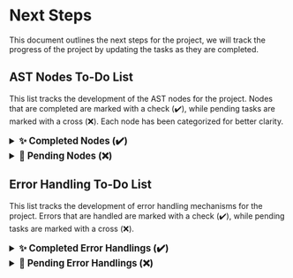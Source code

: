 # Next Steps

This document outlines the next steps for the project, we will track the progress of the project by updating the tasks as they are completed.

## **AST Nodes To-Do List**

This list tracks the development of the AST nodes for the project. Nodes that are completed are marked with a check (✔️), while pending tasks are marked with a cross (❌). Each node has been categorized for better clarity.

<details>
<summary style="font-weight: bold; font-size: 1.2em;">✨ Completed Nodes (✔️)</summary>

These nodes have been successfully implemented and are ready to be used:

### **Program Structure:**
- ✔️ **A_PROGRAM**  

### **Declarations:**
- ✔️ **A_DECLARATION_LIST**  
- ✔️ **A_VARIABLE_DECLARATION**  
- ✔️ **A_PROCEDURE_DECLARATION**  
- ✔️ **A_TYPE_DECLARATION**  
- ✔️ **A_TYPE_ARRAY_DECLARATION**  
- ✔️ **A_TYPE_STRUCT_DECLARATION**  
- ✔️ **A_STRUCT_FIELD_LIST**  
- ✔️ **A_STRUCT_FIELD**  

### **Parameters:**
- ✔️ **A_PARAMETER_LIST**  
- ✔️ **A_PARAMETER**  

### **Statements:**
- ✔️ **A_STATEMENT_LIST**  

</details>

<details>
<summary style="font-weight: bold; font-size: 1.2em;">🚧 Pending Nodes (❌)</summary>

##### **Expression and Condition Nodes:**
- ❌ **A_CONDITION**  
- ❌ **A_AND_CONDITION**  
- ❌ **A_OR_CONDITION**  
- ❌ **A_NOT_CONDITION**  
- ❌ **A_NOT_EXPRESSION**  
- ❌ **A_ADDITION**  
- ❌ **A_SUBTRACTION**  
- ❌ **A_MULTIPLICATION**  
- ❌ **A_DIVISION**  

##### **Operator Nodes:**
- ❌ **A_EQUAL_OP**  
- ❌ **A_NOT_EQUAL_OP**  
- ❌ **A_LESS_THAN_OP**  
- ❌ **A_GREATER_THAN_OP**  
- ❌ **A_LESS_EQUAL_OP**  
- ❌ **A_GREATER_EQUAL_OP**  
- ❌ **A_ADD_OP**  
- ❌ **A_SUB_OP**  
- ❌ **A_MUL_OP**  
- ❌ **A_DIV_OP**  

##### **Declaration Nodes:**
- ❌ **A_FUNCTION_DECLARATION**  

##### **Literal Nodes:**
- ❌ **A_INTEGER_LITERAL**  
- ❌ **A_FLOAT_LITERAL**  
- ❌ **A_BOOLEAN_LITERAL**  
- ❌ **A_CHARACTER_LITERAL**  
- ❌ **A_STRING_LITERAL**  
- ❌ **A_IDENTIFIER**  

##### **Statement Nodes:**
- ❌ **A_ASSIGNMENT_STATEMENT**  
- ❌ **A_LOOP_STATEMENT**  
- ❌ **A_FUNCTION_CALL_STATEMENT**  
- ❌ **A_RETURN_STATEMENT**  

##### **Assignment Nodes:**
- ❌ **A_VARIABLE_ASSIGNMENT**  
- ❌ **A_ARRAY_ASSIGNMENT**  
- ❌ **A_STRUCT_ASSIGNMENT**  

##### **Control Flow Nodes:**
- ❌ **A_IF**  
- ❌ **A_IF_ELSE**  
- ❌ **A_WHILE**  

##### **Access Nodes:**
- ❌ **A_ARRAY_ACCESS**  
- ❌ **A_ARRAY_INDEX_LIST**  
- ❌ **A_ARRAY_INDEX**  
- ❌ **A_ARRAY_FIELD_ACCESS**  
- ❌ **A_STRUCT_ARRAY_ACCESS**  
- ❌ **A_STRUCT_FIELD_ACCESS**  

##### **I/O Nodes:**
- ❌ **A_PRINT_STATEMENT**  
- ❌ **A_INPUT_STATEMENT**  

##### **Assignable Entity Nodes:**
- ❌ **A_ASSIGNABLE_ENTITY**  
- ❌ **A_ARRAY_ASSIGNABLE_ENTITY**  
- ❌ **A_STRUCT_ASSIGNABLE_ENTITY**  
- ❌ **A_ASSIGNABLE_ENTITY_LIST**  

##### **Function Argument Nodes:**
- ❌ **A_ARGUMENT_LIST**

</details>

## **Error Handling To-Do List**

This list tracks the development of error handling mechanisms for the project. Errors that are handled are marked with a check (✔️), while pending tasks are marked with a cross (❌).

<details>
<summary style="font-weight: bold; font-size: 1.2em;">✨ Completed Error Handlings (✔️)</summary>

These error handling mechanisms have been successfully implemented:

### **Variable Declarations:**
- ✔️ **Type Undefined**
- ✔️ **Variable Not Declared**
- ✔️ **Variable Redefinition:** Declaring a variable in the same scope with a duplicate name.

### **Parameters:**
- ✔️ **Base Type**
- ✔️ **Type Undefined**

</details>

<details>
<summary style="font-weight: bold; font-size: 1.2em;">🚧 Pending Error Handlings (❌)</summary>

These error handling mechanisms are yet to be implemented:

##### **General Errors:**
- ❌ **Function Argument Mismatch:** Calling a function with the wrong number of arguments or argument types.
- ❌ **Invalid Operation on Types:** Trying to multiply two pointers, access a property of a non-struct type, etc.


##### **Assignments:**
- ❌ **Type Mismatch:** Assigning a string to an integer variable (e.g., `int x = "hello";`).

##### **Expressions:**
- ❌ **Type Mismatch (Arithmetic):** (e.g., `int + string`)
- ❌ **Type Mismatch (Logical):** (e.g., `int && string`)

</details>